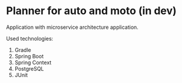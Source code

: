 # Planner for auto and moto (in dev)

Application with microservice architecture application.

Used technologies:
1. Gradle
2. Spring Boot
3. Spring Context
4. PostgreSQL
5. JUnit 


